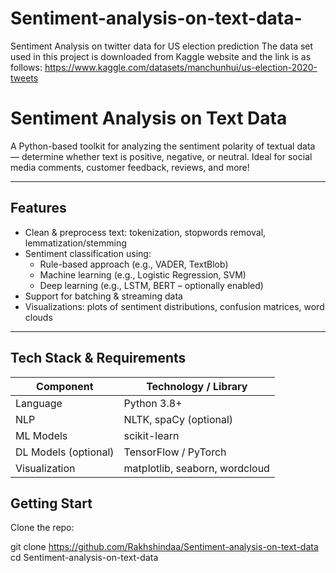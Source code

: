 # Sentiment-analysis-on-text-data-
Sentiment Analysis on twitter data for US election prediction
The data set used in this project is downloaded from Kaggle website and the link is as follows:
https://www.kaggle.com/datasets/manchunhui/us-election-2020-tweets


# Sentiment Analysis on Text Data 

A Python-based toolkit for analyzing the sentiment polarity of textual data — determine whether text is positive, negative, or neutral. Ideal for social media comments, customer feedback, reviews, and more!

---

## Features

- Clean & preprocess text: tokenization, stopwords removal, lemmatization/stemming  
- Sentiment classification using:
  - Rule-based approach (e.g., VADER, TextBlob)
  - Machine learning (e.g., Logistic Regression, SVM)
  - Deep learning (e.g., LSTM, BERT – optionally enabled)  
- Support for batching & streaming data  
- Visualizations: plots of sentiment distributions, confusion matrices, word clouds  

---

##  Tech Stack & Requirements

| Component         | Technology / Library        |
|------------------|-----------------------------|
| Language         | Python 3.8+                 |
| NLP              | NLTK, spaCy (optional)      |
| ML Models        | scikit-learn                |
| DL Models (optional)| TensorFlow / PyTorch    |
| Visualization    | matplotlib, seaborn, wordcloud |


## Getting Start
Clone the repo:

git clone https://github.com/Rakhshindaa/Sentiment-analysis-on-text-data
cd Sentiment-analysis-on-text-data

